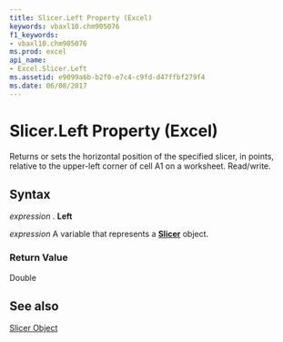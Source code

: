 ```yaml
---
title: Slicer.Left Property (Excel)
keywords: vbaxl10.chm905076
f1_keywords:
- vbaxl10.chm905076
ms.prod: excel
api_name:
- Excel.Slicer.Left
ms.assetid: e9099a6b-b2f0-e7c4-c9fd-d47ffbf279f4
ms.date: 06/08/2017
---
```



# Slicer.Left Property (Excel)

Returns or sets the horizontal position of the specified slicer, in points, relative to the upper-left corner of cell A1 on a worksheet. Read/write.


## Syntax

 _expression_ . **Left**

 _expression_ A variable that represents a **[Slicer](Excel.Slicer.md)** object.


### Return Value

Double


## See also


[Slicer Object](Excel.Slicer.md)

